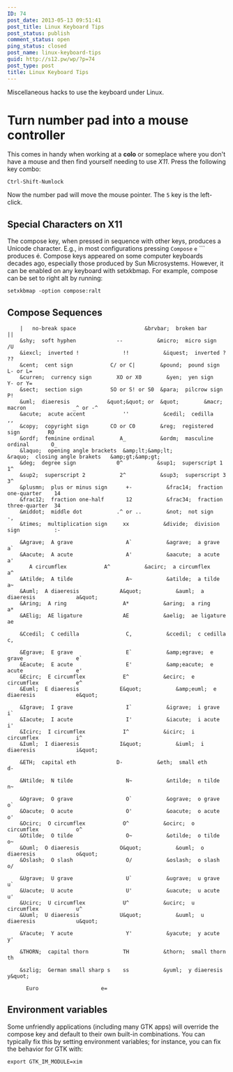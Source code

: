 ```yaml
---
ID: 74
post_date: 2013-05-13 09:51:41
post_title: Linux Keyboard Tips
post_status: publish
comment_status: open
ping_status: closed
post_name: linux-keyboard-tips
guid: http://s12.pw/wp/?p=74
post_type: post
title: Linux Keyboard Tips
---
```


Miscellaneous hacks to use the keyboard under Linux.

# Turn number pad into a mouse controller

This comes in handy when working at a **colo** or someplace where you
don't have a mouse and then find yourself needing to use _X11_. Press
the following key combo:

    Ctrl-Shift-Numlock

Now the number pad will move the mouse pointer. The `5` key is the
left-click.

## Special Characters on X11


The compose key, when pressed in sequence with other keys, produces a
Unicode character. E.g., in most configurations pressing `Compose` `e`
`\`` produces &eacute;. Compose keys appeared on some computer keyboards
decades ago, especially those produced by Sun Microsystems. However,
it can be enabled on any keyboard with setxkbmap. For example, compose
can be set to right alt by running:

    setxkbmap -option compose:ralt

## Compose Sequences

```
    |   no-break space                      &brvbar;  broken bar              ||
    &shy;  soft hyphen             --           &micro;  micro sign              /U
    &iexcl;  inverted !              !!           &iquest;  inverted ?              ??
    &cent;  cent sign            C/ or C|        &pound;  pound sign           L- or L=
    &curren;  currency sign        XO or X0        &yen;  yen sign             Y- or Y=
    &sect;  section sign         SO or S! or S0  &para;  pilcrow sign            P!
    &uml;  diaeresis            &quot;&quot; or  &quot;        &macr;  macron               _^ or -^
    &acute;  acute accent            ''           &cedil;  cedilla                 ,,
    &copy;  copyright sign       CO or C0        &reg;  registered sign         RO
    &ordf;  feminine ordinal        A_           &ordm;  masculine ordinal       O_
    &laquo;  opening angle brackets  &amp;lt;&amp;lt;           &raquo;  closing angle brakets   &amp;gt;&amp;gt;
    &deg;  degree sign             0^           &sup1;  superscript 1           1^
    &sup2;  superscript 2           2^           &sup3;  superscript 3           3^
    &plusmn;  plus or minus sign      +-           &frac14;  fraction one-quarter    14
    &frac12;  fraction one-half       12           &frac34;  fraction three-quarter  34
    &middot;  middle dot           .^ or ..        &not;  not sign                -,
    &times;  multiplication sign     xx           &divide;  division sign           :-

    &Agrave;  A grave                 A`           &agrave;  a grave                 a`
    &Aacute;  A acute                 A'           &aacute;  a acute                 a'
       A circumflex            A^           &acirc;  a circumflex            a^
    &Atilde;  A tilde                 A~           &atilde;  a tilde                 a~
    &Auml;  A diaeresis             A&quot;           &auml;  a diaeresis             a&quot;
    &Aring;  A ring                  A*           &aring;  a ring                  a*
    &AElig;  AE ligature             AE           &aelig;  ae ligature             ae

    &Ccedil;  C cedilla               C,           &ccedil;  c cedilla               c,

    &Egrave;  E grave                 E`           &amp;egrave;  e grave                 e`
    &Eacute;  E acute                 E'           &amp;eacute;  e acute                 e'
    &Ecirc;  E circumflex            E^           &ecirc;  e circumflex            e^
    &Euml;  E diaeresis             E&quot;           &amp;euml;  e diaeresis             e&quot;

    &Igrave;  I grave                 I`           &igrave;  i grave                 i`
    &Iacute;  I acute                 I'           &iacute;  i acute                 i'
    &Icirc;  I circumflex            I^           &icirc;  i circumflex            i^
    &Iuml;  I diaeresis             I&quot;           &iuml;  i diaeresis             i&quot;

    &ETH;  capital eth             D-           &eth;  small eth               d-

    &Ntilde;  N tilde                 N~           &ntilde;  n tilde                 n~

    &Ograve;  O grave                 O`           &ograve;  o grave                 o`
    &Oacute;  O acute                 O'           &oacute;  o acute                 o'
    &Ocirc;  O circumflex            O^           &ocirc;  o circumflex            o^
    &Otilde;  O tilde                 O~           &otilde;  o tilde                 o~
    &Ouml;  O diaeresis             O&quot;           &ouml;  o diaeresis             o&quot;
    &Oslash;  O slash                 O/           &oslash;  o slash                 o/

    &Ugrave;  U grave                 U`           &ugrave;  u grave                 u`
    &Uacute;  U acute                 U'           &uacute;  u acute                 u'
    &Ucirc;  U circumflex            U^           &ucirc;  u circumflex            u^
    &Uuml;  U diaeresis             U&quot;           &uuml;  u diaeresis             u&quot;

    &Yacute;  Y acute                 Y'           &yacute;  y acute                 y'

    &THORN;  capital thorn           TH           &thorn;  small thorn             th

    &szlig;  German small sharp s    ss           &yuml;  y diaeresis             y&quot;

      Euro                    e=
```

## Environment variables


Some unfriendly applications (including many GTK apps) will override
the compose key and default to their own built-in combinations. You
can typically fix this by setting environment variables; for instance,
you can fix the behavior for GTK with:

    export GTK_IM_MODULE=xim

